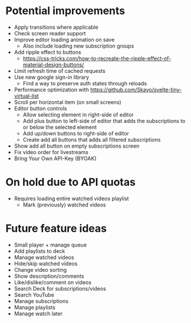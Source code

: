 # Potential improvements
- Apply transitions where applicable
- Check screen reader support
- Improve editor loading animation on save
    - Also include loading new subscription groups
- Add ripple effect to buttons
    - https://css-tricks.com/how-to-recreate-the-ripple-effect-of-material-design-buttons/
- Limit refresh time of cached requests
- Use new google sign-in library
    - Find a way to preserve auth states through reloads
- Performance optimization with https://github.com/Skayo/svelte-tiny-virtual-list
- Scroll per horizontal item (on small screens)
- Editor button controls
    - Allow selecting element in right-side of editor
    - Add plus button to left-side of editor that adds the subscriptions to or below the selected element
    - Add up/down buttons to right-side of editor
    - Create add all buttons that adds all filtered subscriptions
- Show add all button on empty subscriptions screen
- Fix video order for livestreams
- Bring Your Own API-Key (BYOAK)

# On hold due to API quotas
- Requires loading entire watched videos playlist
    - Mark (previously) watched videos

# Future feature ideas
- Small player + manage queue
- Add playlists to deck
- Manage watched videos
- Hide/skip watched videos
- Change video sorting
- Show description/comments
- Like/dislike/comment on videos
- Search Deck for subscriptions/videos
- Search YouTube
- Manage subscriptions
- Manage playlists
- Manage watch later
